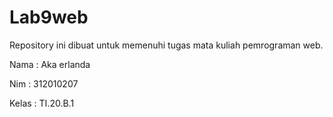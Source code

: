 # Lab9web
Repository ini dibuat untuk memenuhi tugas mata kuliah pemrograman web.

Nama    : Aka erlanda

Nim     : 312010207

Kelas   : TI.20.B.1